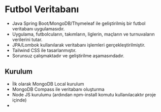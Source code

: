 # Futbol Veritabanı

- Java Spring Boot/MongoDB/Thymeleaf ile geliştirilmiş bir futbol veritabanı uygulamasıdır.
- Uygulama, futbolcuların, takımların, liglerin, maçların ve turnuvaların verilerini tutar.
- JPA/Lombok kullanılarak veritabanı işlemleri gerçekleştirilmiştir.
- Tailwind CSS ile tasarlanmıştır.
- Sorunsuz çalışmaktadır ve geliştirilme aşamasındadır.

## Kurulum

- İlk olarak MongoDB Local kurulum
- MongoDB Compass ile veritabanı oluşturma
- Node JS kurulumu (ardından npm-install komutu kullanılacaktır proje içinde)
- 